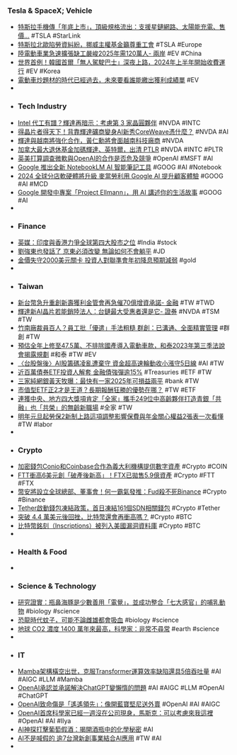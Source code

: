 ### Tesla & SpaceX; Vehicle
- [特斯拉手機傳「年底上市」，頂級規格流出：支援星鏈網路、太陽能充電、售價…](https://www.blocktempo.com/is-the-tesla-phone-real/) #TSLA #StarLink
- [特斯拉北歐陷勞資糾紛，挪威主權基金籲尊重工會](https://finance.technews.tw/2023/12/11/tesla-in-northern-europe-embroiled-in-labor-disputes/) #TSLA #Europe
- [陸電動車業急速擴張缺工嚴峻2025年需120萬人- 兩岸](https://www.ctee.com.tw/news/20231210700282-430801) #EV #China
- [世界首例！韓國首爾「無人駕駛巴士」深夜上路，2024年上半年開始收費運行](https://www.koreastardaily.com/tc/news/150801) #EV #Korea
- [電動車炒題材的時代已經過去，未來要看誰能繳出獲利成績單](https://uanalyze.com.tw/articles/314954202) #EV
-
- ### Tech Industry
- [Intel 代工有譜？輝達再暗示：考慮第 3 家晶圓夥伴](https://technews.tw/2023/12/11/nvidia-hints-again-considering-a-third-wafer-partner/) #NVDA #INTC
- [得晶片者得天下！背靠輝達礦商變身AI新秀CoreWeave憑什麼？](https://www.ctee.com.tw/news/20231209700265-430502) #NVDA #AI
- [輝達與越南將強化合作，黃仁勳將會面越南科技廠商](https://technews.tw/2023/12/11/nvidia-will-meet-with-vietnamese-technology-manufacturers/) #NVDA
- [加拿大最大退休基金加碼輝達、英特爾，出清 PTLR](https://finance.technews.tw/2023/12/11/psp-investments-increases-stakes-in-nvidia-and-intel/) #NVDA #INTC #PLTR
- [英美打算調查微軟與OpenAI的合作是否危及競爭](https://www.ithome.com.tw/news/160265) #OpenAI #MSFT #AI
- [Google 推出全新 NotebookLM AI 智能筆記工具](https://www.newmobilelife.com/2023/12/09/google-notebooklm-ai-release-in-us/) #GOOG #AI #Notebook
- [2024 全球分店軟硬體將升級 麥當勞利用 Google AI 提升顧客體驗](https://m.eprice.com.tw/tech/talk/1141/5730834/1) #GOOG #AI #MCD
- [Google 開發中專案「Project Ellmann」，用 AI 講述你的生活故事](https://www.kocpc.com.tw/archives/524129) #GOOG #AI
-
- ### Finance
- [英媒：印度與香港力爭全球第四大股市之位](https://www.hk01.com/即時國際/970109/英媒-印度與香港力爭全球第四大股市之位) #India #stock
- [劉強東也發話了 京東必須改變 無論如何不會躺平](https://m.cnyes.com/news/id/5406063) #JD
- [金價失守2000美元關卡 投資人對聯準會年初降息預期減弱](https://m.cnyes.com/news/id/5406250) #gold
-
- ### Taiwan
- [新台幣急升重創新壽獲利金管會再急催70億增資承諾- 金融](https://www.ctee.com.tw/news/20231211700671-430301) #TW #TWD
- [輝達新AI晶片若能銷陸法人：台鏈最大受惠者還是它- 證券](https://www.ctee.com.tw/news/20231210700409-430201) #NVDA #TSM #TW
- [竹南廠裁員百人？員工批「優遣」手法粗糙 群創：已溝通、全面精實管理](https://tw.news.yahoo.com/竹南廠裁員百人-員工批-優遣-手法粗糙-群創-050011454.html) #群創 #TW
- [預估全年上修至47.5萬、不排除國產導入電動車款，和泰2023年第三季法說會揭露規劃](https://news.u-car.com.tw/news/article/76942) #和泰 #TW #EV
- [〈台股盤後〉AI股籌碼凌亂遭棄守 資金超高速輪動收小漲守5日線](https://m.cnyes.com/news/id/5406268) #AI #TW
- [近百萬債券ETF投資人解套 金融債強彈逾15%](https://news.cnyes.com/news/id/5406548) #Treasuries #ETF #TW
- [三家純網銀黃天牧曝：最快有一家2025年可損益兩平](https://www.ctee.com.tw/news/20231211700729-430301) #bank #TW
- [市值型ETF正2才是王道？長期報酬狂勝的優勢在哪？](https://m.cnyes.com/news/id/5402353) #TW #ETF
- [連獲中央、地方四大獎項肯定「全家」攜手249位中高齡夥伴打造青銀「共融」也「共榮」的無齡新職場](https://www.cheers.com.tw/article/article.action?id=5102666) #全家 #TW
- [明年元旦起勞保2新制上路這項調整影響保費與年金關心權益2張表一次看懂](https://www.ctee.com.tw/news/20231210700243-430104) #TW #labor
-
- ### Crypto
- [加密錢包Conio和Coinbase合作為義大利機構提供數字資產](https://m.cnyes.com/news/id/5406580) #Crypto #COIN
- [FTT衝高6美元創「破產後新高」！FTX已拋售5.9億資產](https://www.blocktempo.com/ftt-token-breakthrough-6-usd/) #Crypto #FTT #FTX
- [幣安將設立全球總部、董事會！何一霸氣發推：Fud殺不死Binance](https://www.blocktempo.com/alarmist-talk-will-not-kill-binance-by-he-yi/) #Crypto #Binance
- [Tether啟動錢包凍結政策，首日凍結161個SDN相關錢包](https://abmedia.io/tether-new-sanctions-froze-161-wallets-at-first-day) #Crypto #Tether
- [突破 4.4 萬美元後回挫，比特幣還會再衝高嗎？](https://blockcast.it/2023/12/11/mica-research-weekly-1211/) #Crypto #BTC
- [比特幣銘刻（Inscriptions）被列入美國漏洞資料庫](https://abmedia.io/inscriptions-added-to-us-nvd) #Crypto #BTC
-
- ### Health & Food
-
- ### Science & Technology
- [研究證實：瓶鼻海豚是少數善用「電覺」，並成功整合「七大感官」的哺乳動物](https://technews.tw/2023/12/09/bottlenose-dolphins-become-one-of-few-known-mammals-with-a-seventh-sense/) #biology #science
- [恐龍時代蚊子，可能不論雌雄都會吸血](https://technews.tw/2023/12/11/oldest-mosquito-fossil-comes-with-a-bloodsucking-surprise/) #biology #science
- [地球 CO2 濃度 1400 萬年來最高，科學家：非常不尋常](https://technews.tw/2023/12/11/toward-a-cenozoic-history-of-atmospheric-co2/) #earth #science
-
- ### IT
- [Mamba架構橫空出世，克服Transformer運算效率缺陷還具5倍吞吐量](https://www.ithome.com.tw/news/160256) #AI #AIGC #LLM #Mamba
- [OpenAI承認並承諾解決ChatGPT變懶惰的問題](https://www.ithome.com.tw/news/160262) #AI #AIGC #LLM #OpenAI #ChatGPT
- [OpenAI致命傷是「遙遙領先」：像開藍寶堅尼送外賣](https://www.blocktempo.com/openai-is-stuck-with-the-far-ahead-problem/) #OpenAI #AI #AIGC
- [OpenAI首席科學家已經一週沒在公司現身，馬斯克：可以考慮來我這裡](https://www.techbang.com/posts/111716-openais-chief-scientist-hasnt-been-in-the-company-for-a-week) #OpenAI #AI #Ilya
- [AI神探打擊葡萄假酒：揭開酒瓶中的化學秘密](https://tomorrowsci.com/medicalhealth/20231207_01/) #AI
- [AI不是喊假的 逾7台灣新創事業結合AI應用](https://www.ctee.com.tw/news/20231211700775-430503) #TW #AI
-